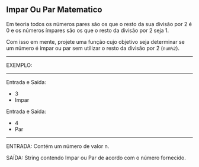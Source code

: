 ## Impar Ou Par Matematico

Em teoria todos os números pares são os que o resto da sua divisão por 2 é 0 e os números ímpares são os que o resto da divisão por 2 seja 1. 

Com isso em mente, projete uma função cujo objetivo seja determinar se um número é impar ou par sem utilizar o resto da divisão por 2  (`num%2`).

**********
EXEMPLO:
**********

Entrada e Saida: 
- 3
- Impar

Entrada e Saida: 
- 4
- Par

**********

ENTRADA: Contém um número de valor n.

SAÍDA: String contendo Impar ou Par de acordo com o número fornecido.